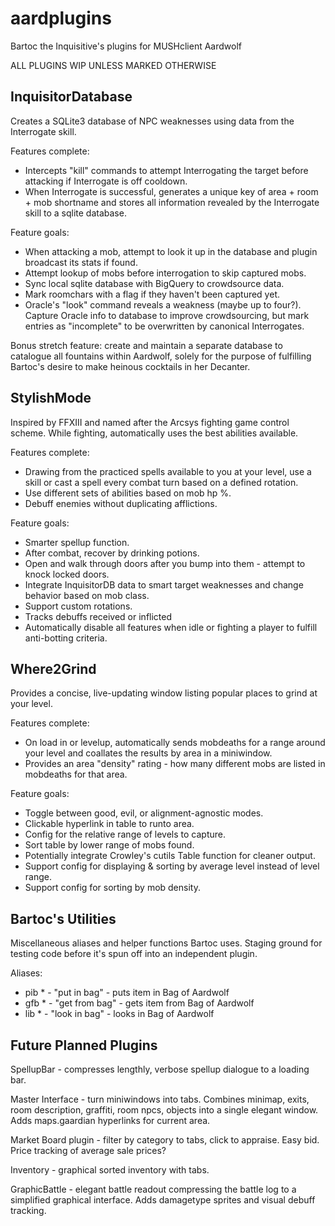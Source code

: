 # aardplugins
Bartoc the Inquisitive's plugins for MUSHclient Aardwolf

ALL PLUGINS WIP UNLESS MARKED OTHERWISE


InquisitorDatabase
-

Creates a SQLite3 database of NPC weaknesses using data from the Interrogate skill.

Features complete:
- Intercepts "kill" commands to attempt Interrogating the target before attacking if Interrogate is off cooldown.
- When Interrogate is successful, generates a unique key of area + room + mob shortname and stores all information revealed by the Interrogate skill to a sqlite database.

Feature goals:
- When attacking a mob, attempt to look it up in the database and plugin broadcast its stats if found.
- Attempt lookup of mobs before interrogation to skip captured mobs.
- Sync local sqlite database with BigQuery to crowdsource data.
- Mark roomchars with a flag if they haven't been captured yet.
- Oracle's "look" command reveals a weakness (maybe up to four?). Capture Oracle info to database to improve crowdsourcing, but mark entries as "incomplete" to be overwritten by canonical Interrogates.

Bonus stretch feature: create and maintain a separate database to catalogue all fountains within Aardwolf, solely for the purpose of fulfilling Bartoc's desire to make heinous cocktails in her Decanter.

StylishMode
-

Inspired by FFXIII and named after the Arcsys fighting game control scheme.
While fighting, automatically uses the best abilities available.

Features complete:
- Drawing from the practiced spells available to you at your level, use a skill or cast a spell every combat turn based on a defined rotation.
- Use different sets of abilities based on mob hp %.
- Debuff enemies without duplicating afflictions.

Feature goals:
- Smarter spellup function.
- After combat, recover by drinking potions.
- Open and walk through doors after you bump into them - attempt to knock locked doors.
- Integrate InquisitorDB data to smart target weaknesses and change behavior based on mob class.
- Support custom rotations.
- Tracks debuffs received or inflicted
- Automatically disable all features when idle or fighting a player to fulfill anti-botting criteria.


Where2Grind
-

Provides a concise, live-updating window listing popular places to grind at your level.

Features complete:
- On load in or levelup, automatically sends mobdeaths for a range around your level and coallates the results by area in a miniwindow.
- Provides an area "density" rating - how many different mobs are listed in mobdeaths for that area.

Feature goals:
- Toggle between good, evil, or alignment-agnostic modes.
- Clickable hyperlink in table to runto area.
- Config for the relative range of levels to capture.
- Sort table by lower range of mobs found.
- Potentially integrate Crowley's cutils Table function for cleaner output.
- Support config for displaying & sorting by average level instead of level range.
- Support config for sorting by mob density.

Bartoc's Utilities
-

Miscellaneous aliases and helper functions Bartoc uses. Staging ground for testing code before it's spun off into an independent plugin.

Aliases:
- pib *  -  "put in bag"  -  puts item in Bag of Aardwolf
- gfb *  -  "get from bag"  -  gets item from Bag of Aardwolf
- lib *  -  "look in bag"  -  looks in Bag of Aardwolf


Future Planned Plugins
-

SpellupBar - compresses lengthly, verbose spellup dialogue to a loading bar.

Master Interface - turn miniwindows into tabs. Combines minimap, exits, room description, graffiti, room npcs, objects into a single elegant window. Adds maps.gaardian hyperlinks for current area.

Market Board plugin - filter by category to tabs, click to appraise. Easy bid. Price tracking of average sale prices?

Inventory - graphical sorted inventory with tabs.

GraphicBattle - elegant battle readout compressing the battle log to a simplified graphical interface. Adds damagetype sprites and visual debuff tracking.
